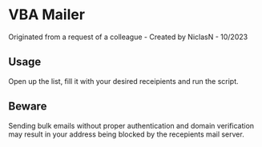 ﻿# VBA Mailer
 
Originated from a request of a colleague - Created by NiclasN - 10/2023

## Usage

Open up the list, fill it with your desired receipients and run the script.

## Beware

Sending bulk emails without proper authentication and domain verification may result in your address being blocked by the recepients mail server.
